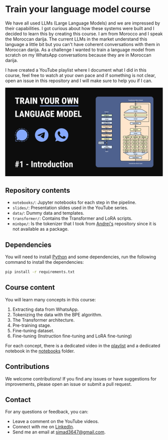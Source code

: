 # Train your language model course

We have all used LLMs (Large Language Models) and we are impressed by their capabilities. I got curious about how these systems were built and I decided to learn this by creating this course. I am from Morocco and I speak the Moroccan darija. The current LLMs in the market understand this language a little bit but you can't have coherent conversations with them in Moroccan darija. As a challenge I wanted to train a language model from scratch on my WhatsApp conversations because they are in Moroccan darija.

I have created a YouTube playlist where I document what I did in this course, feel free to watch at your own pace and if something is not clear, open an issue in this repository and I will make sure to help you if I can.

[![course_thumbnail](./images/course_thumbnail%20.png)](https://www.youtube.com/playlist?list=PLMSb3cZXtIfptKdr56uEdiM5pR6HDMoUX)

## Repository contents

- `notebooks/`: Jupyter notebooks for each step in the pipeline.
- `slides/`: Presentation slides used in the YouTube series.
- `data/`: Dummy data and templates.
- `transformer/`: Contains the Transformer and LoRA scripts.
- `minbpe/`: Is the tokenizer that I took from [Andrej's](https://github.com/karpathy/minbpe) repository since it is not available as a package.

## Dependencies

You will need to install [Python](https://www.python.org/downloads/) and some dependencies, run the following command to install the dependencies:

```bash
pip install -r requirements.txt
```

## Course content

You will learn many concepts in this course:

1. Extracting data from WhatsApp.
2. Tokenizing the data with the BPE algorithm.
3. The Transformer architecture.
4. Pre-training stage.
5. Fine-tuning dataset.
6. Fine-tuning (Instruction fine-tuning and LoRA fine-tuning)

For each concept, there is a dedicated video in the [playlist](https://www.youtube.com/playlist?list=PLMSb3cZXtIfptKdr56uEdiM5pR6HDMoUX) and a dedicated notebook in the [notebooks](./notebooks/) folder.

## Contributions

We welcome contributions! If you find any issues or have suggestions for improvements, please open an issue or submit a pull request.

## Contact

For any questions or feedback, you can:

- Leave a comment on the YouTube videos.
- Connect with me on [LinkedIn](https://www.linkedin.com/in/imadsaddik/).
- Send me an email at [simad3647@gmail.com](mailto:simad3647@gmail.com).
